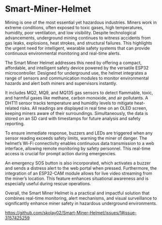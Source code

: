 # Smart-Miner-Helmet

Mining is one of the most essential yet hazardous industries. Miners work in extreme conditions, often exposed to toxic gases, high temperatures, humidity, poor ventilation, and low visibility. Despite technological advancements, underground mining continues to witness accidents from gas leaks, explosions, heat strokes, and structural failures. This highlights the urgent need for intelligent, wearable safety systems that can provide continuous environmental monitoring and real-time alerts.

The Smart Miner Helmet addresses this need by offering a compact, affordable, and intelligent safety device powered by the versatile ESP32 microcontroller. Designed for underground use, the helmet integrates a range of sensors and communication modules to monitor environmental hazards and alert both miners and supervisors instantly.

It includes MQ2, MQ9, and MQ135 gas sensors to detect flammable, toxic, and harmful gases like methane, carbon monoxide, and air pollutants. A DHT11 sensor tracks temperature and humidity levels to mitigate heat-related risks. All readings are displayed in real time on an OLED screen, keeping miners aware of their surroundings. Simultaneously, the data is stored on an SD card with timestamps for future analysis and safety reporting.

To ensure immediate response, buzzers and LEDs are triggered when any sensor reading exceeds safety limits, warning the miner of danger. The helmet’s Wi-Fi connectivity enables continuous data transmission to a web interface, allowing remote monitoring by safety personnel. This real-time access is crucial for prompt action during emergencies.

An emergency SOS button is also incorporated, which activates a buzzer and sends a distress alert to the web portal when pressed. Furthermore, the integration of an ESP32-CAM module allows for live video streaming from the miner’s location. This feature enhances situational awareness and is especially useful during rescue operations.

Overall, the Smart Miner Helmet is a practical and impactful solution that combines real-time monitoring, alert mechanisms, and visual surveillance to significantly enhance miner safety in hazardous underground environments.

https://github.com/skolay02/Smart-Miner-Helmet/issues/1#issue-3157425259
